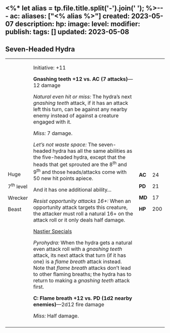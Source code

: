 <%* let alias = tp.file.title.split('-').join(' '); %>---
ac: 
aliases: ["<% alias %>"]
created: 2023-05-07
description: 
hp: 
image: 
level: 
modifier: 
publish: 
tags: []
updated: 2023-05-08
---

## Seven-Headed Hydra

<table>
<colgroup>
<col style="width: 16%" />
<col style="width: 71%" />
<col style="width: 5%" />
<col style="width: 6%" />
</colgroup>
<tbody>
<tr class="odd">
<td><p>Huge</p>
<p>7<sup>th</sup> level</p>
<p>Wrecker</p>
<p>Beast</p></td>
<td><p>Initiative: +11</p>
<p><strong>Gnashing teeth +12 vs. AC (7 attacks)</strong>—12 damage</p>
<p><em>Natural even hit or miss:</em> The hydra’s next <em>gnashing
teeth</em> attack, if it has an attack left this turn, can be against
any nearby enemy instead of against a creature engaged with it.</p>
<p><em>Miss:</em> 7 damage.</p>
<p><em>Let’s not waste space:</em> The seven-headed hydra has all the
same abilities as the five-headed hydra, except that the heads that get
sprouted are the 8<sup>th</sup> and 9<sup>th</sup> and those
heads/attacks come with 50 new hit points apiece.</p>
<p>And it has one additional ability…</p>
<p><em>Resist opportunity attacks 16+:</em> When an opportunity attack
targets this creature, the attacker must roll a natural 16+ on the
attack roll or it only deals half damage.</p>
<p><u>Nastier Specials</u></p>
<p><em>Pyrohydra:</em> When the hydra gets a natural even attack roll
with a <em>gnashing teeth</em> attack, its next attack that turn (if it
has one) is a <em>flame breath</em> attack instead. Note that <em>flame
breath</em> attacks don’t lead to other flaming breaths; the hydra has
to return to making a <em>gnashing teeth</em> attack first.</p>
<p><strong>C: Flame breath +12 vs. PD (1d2 nearby enemies)</strong>—2d12
fire damage</p>
<p><em>Miss:</em> Half damage.</p></td>
<td><p><strong>AC</strong></p>
<p><strong>PD</strong></p>
<p><strong>MD</strong></p>
<p><strong>HP</strong></p></td>
<td><p>24</p>
<p>21</p>
<p>17</p>
<p>200</p></td>
</tr>
<tr class="even">
<td></td>
<td></td>
<td></td>
<td></td>
</tr>
</tbody>
</table>
